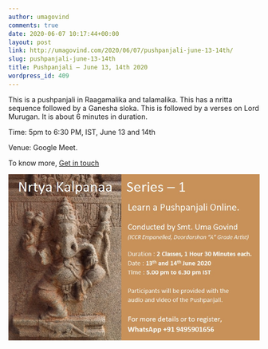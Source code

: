 ```yaml
---
author: umagovind
comments: true
date: 2020-06-07 10:17:44+00:00
layout: post
link: http://umagovind.com/2020/06/07/pushpanjali-june-13-14th/
slug: pushpanjali-june-13-14th
title: Pushpanjali – June 13, 14th 2020
wordpress_id: 409
---
```


This is a pushpanjali in Raagamalika and talamalika. This has a nritta sequence followed by a Ganesha sloka. This is followed by a verses on Lord Murugan. It is about 6 minutes in duration.

Time: 5pm to 6:30 PM, IST, June 13 and 14th

Venue:  Google Meet.

To know more, [Get in touch](/contact)

![](/assets/images/pushpanjali-2-1.jpeg)

